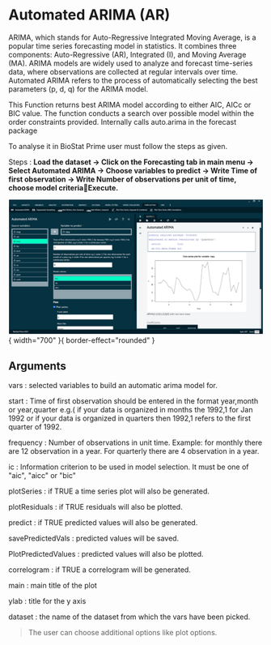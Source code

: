 # Automated ARIMA (AR)

ARIMA, which stands for Auto-Regressive Integrated Moving Average, is a popular time series forecasting model in statistics. It combines three components: Auto-Regressive (AR), Integrated (I), and Moving Average (MA). ARIMA models are widely used to analyze and forecast time-series data, where observations are collected at regular intervals over time. Automated ARIMA refers to the process of automatically selecting the best parameters (p, d, q) for the ARIMA model.

This Function returns best ARIMA model according to either AIC, AICc or BIC value. The function conducts a search over possible model within the order constraints provided. Internally calls auto.arima in the forecast package

To analyse it in BioStat Prime user must follow the steps as given.

Steps
: __Load the dataset -> Click on the Forecasting tab in main menu -> Select Automated ARIMA -> Choose variables to predict -> Write Time of first observation -> Write Number of observations per unit of time, choose model criteriaExecute.__

![alt text](screenshots/image231.png){ width="700" }{ border-effect="rounded" }

## Arguments

vars
: selected variables to build an automatic arima model for.

start
: Time of first observation should be entered in the format year,month or year,quarter e.g.( if your data is organized in months the 1992,1 for Jan 1992 or if your data is organized in quarters then 1992,1 refers to the first quarter of 1992.

frequency
: Number of observations in unit time. Example: for monthly there are 12 observation in a year. For quarterly there are 4 observation in a year.

ic
: Information criterion to be used in model selection. It must be one of "aic", "aicc" or "bic"

plotSeries
: if TRUE a time series plot will also be generated.

plotResiduals
: if TRUE residuals will also be plotted.

predict
: if TRUE predicted values will also be generated.

savePredictedVals
: predicted values will be saved.

PlotPredictedValues
: predicted values will also be plotted.

correlogram
: if TRUE a correlogram will be generated.

main
: main title of the plot

ylab
: title for the y axis

dataset
: the name of the dataset from which the vars have been picked.

>The user can choose additional options like plot options.
